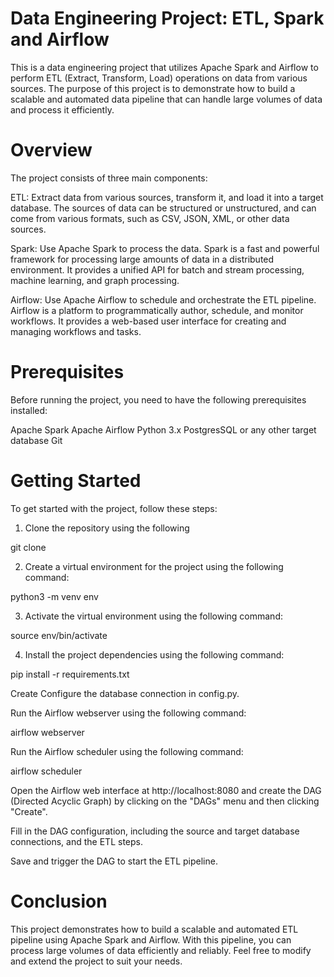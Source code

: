 # Data Engineering Project: ETL, Spark and Airflow

This is a data engineering project that utilizes Apache Spark and Airflow to perform ETL (Extract, Transform, Load) operations on data from various sources. The purpose of this project is to demonstrate how to build a scalable and automated data pipeline that can handle large volumes of data and process it efficiently.

# Overview
The project consists of three main components:

ETL: Extract data from various sources, transform it, and load it into a target database. The sources of data can be structured or unstructured, and can come from various formats, such as CSV, JSON, XML, or other data sources.

Spark: Use Apache Spark to process the data. Spark is a fast and powerful framework for processing large amounts of data in a distributed environment. It provides a unified API for batch and stream processing, machine learning, and graph processing.

Airflow: Use Apache Airflow to schedule and orchestrate the ETL pipeline. Airflow is a platform to programmatically author, schedule, and monitor workflows. It provides a web-based user interface for creating and managing workflows and tasks.

# Prerequisites
Before running the project, you need to have the following prerequisites installed:

Apache Spark
Apache Airflow
Python 3.x
PostgresSQL or any other target database
Git


# Getting Started

To get started with the project, follow these steps:

1. Clone the repository using the following 

git clone 

2. Create a virtual environment for the project using the following command:

python3 -m venv env

3. Activate the virtual environment using the following command:

source env/bin/activate

4. Install the project dependencies using the following command:

pip install -r requirements.txt

Create Configure the database connection in config.py.

Run the Airflow webserver using the following command:

airflow webserver

Run the Airflow scheduler using the following command:

airflow scheduler

Open the Airflow web interface at http://localhost:8080 and create the DAG (Directed Acyclic Graph) by clicking on the "DAGs" menu and then clicking "Create".

Fill in the DAG configuration, including the source and target database connections, and the ETL steps.

Save and trigger the DAG to start the ETL pipeline.

# Conclusion
This project demonstrates how to build a scalable and automated ETL pipeline using Apache Spark and Airflow. With this pipeline, you can process large volumes of data efficiently and reliably. Feel free to modify and extend the project to suit your needs.



